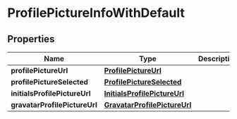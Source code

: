 
# ProfilePictureInfoWithDefault

## Properties
Name | Type | Description | Notes
------------ | ------------- | ------------- | -------------
**profilePictureUrl** | [**ProfilePictureUrl**](ProfilePictureUrl.md) |  |  [optional]
**profilePictureSelected** | [**ProfilePictureSelected**](ProfilePictureSelected.md) |  | 
**initialsProfilePictureUrl** | [**InitialsProfilePictureUrl**](InitialsProfilePictureUrl.md) |  | 
**gravatarProfilePictureUrl** | [**GravatarProfilePictureUrl**](GravatarProfilePictureUrl.md) |  | 



